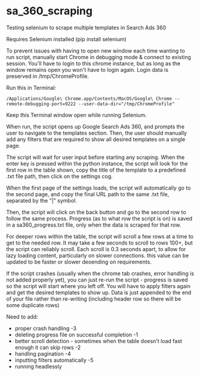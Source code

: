 # sa_360_scraping
 Testing selenium to scrape multiple templates in Search Ads 360

Requires Selenium installed (pip install selenium)

To prevent issues with having to open new window each time wanting to run script, manually start Chrome in debugging mode & connect to existing session. You'll have to login to this chrome instance, but as long as the window remains open you won't have to login again. Login data is preserved in /tmp/ChromeProfile.

Run this in Terminal:

	/Applications/Google\ Chrome.app/Contents/MacOS/Google\ Chrome --remote-debugging-port=9222 --user-data-dir="/tmp/ChromeProfile"


Keep this Terminal window open while running Selenium.


When run, the script opens up Google Search Ads 360, and prompts the user to navigate to the templates section. 
Then, the user should manually add any filters that are required to show all desired templates on a single page.

The script will wait for user input before starting any scraping. When the enter key is pressed within the python instance, the script will look for the first row in the table shown, copy the title of the template to a predefined .txt file path, then click on the settings cog.

When the first page of the settings loads, the script will automatically go to the second page, and copy the final URL path to the same .txt file, separated by the "|" symbol.

Then, the script will click on the back button and go to the second row to follow the same process. Progress (as to what row the script is on) is saved in a sa360_progress.txt file, only when the data is scraped for that row.

For deeper rows within the table, the script will scroll a few rows at a time to get to the needed row. 
It may take a few seconds to scroll to rows 100+, but the script can reliably scroll. Each scroll is 0.3 seconds apart, to allow for lazy loading content, particularly on slower connections. this value can be updated to be faster or slower deoending on requirements.

If the script crashes (usually when the chrome tab crashes, error handling is not added properly yet), you can just re-run the script - progress is saved so the script will start where you left off. You will have to apply filters again and get the desired templates to show up. Data is just appended to the end of your file rather than re-writing (including header row so there will be some duplicate rows)


Need to add:
- proper crash handling -3
- deleting progress file on successful completion -1
- better scroll detection - sometimes when the table doesn't load fast enough it can skip rows -2
- handling pagination -4
- inputting filters automatically -5
- running headlessly
